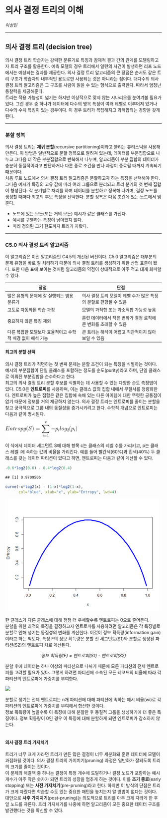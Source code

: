 의사 결정 트리의 이해
================
*이상민*

-----

## 의사 결정 트리 (decision tree)

의사 결정 트리 학습자는 강력한 분류기로 특징과 잠재적 결과 간의 관계를 모델링하고자 트리 구조를 활용한다. 예측 모델의 경우
트리에서 일련의 사건이 발생하면 리프 노드에서는 예상되는 결과를 제공한다. 의사 결정 트리 알고리즘의 큰 장점은 순서도
같은 트리 구조가 학습자의 내부적인 용도로만 사용되는 것은 아니라는 점이다. 대다수의 의사 결정 트리 알고리즘은 그 구조를
사람이 읽을 수 있는 형식으로 출력한다. 따라서 엄청난 통찰력을 제공해준다.  
트리는 적용 가능성이 넓기는 하지만 이상적으로 맞지 않는 시나리오를 눈여겨볼 필요가 있다. 그런 경우 중 하나가 데이터에 다수의
명목 특징이 여러 레벨로 이루어져 있거나 다수의 수치 특징이 있는 경우이다. 이 경우 트리가 복잡해지고 과적합되는 경향을 갖게
된다.

-----

### 분할 정복

의사 결정 트리는 **재귀 분할**(recursive partitioning)이라고 불리는 휴리스틱을 사용해 만든다. 이 방법은
일반적으로 분할 정복으로 알려져 있는데, 데이터를 부분집합으로 나누고 그다음 더 작은 부분집합으로 반복해서 나누며, 알고리즘이
부분 집합의 데이터가 충분히 동질적이라고 판단하거나 다른 종료 조건을 만나 과정이 종료될 때까지 계속되기 때문이다.  
처음 루트 노드에서 의사 결정 트리 알고리즘은 분할하고자 하는 특징을 선택해야 한다. 그다음 예시가 특징의 고유 값에 따라 여러
그룹으로 분리되고 트리 분기의 첫 번째 집합이 형성된다. 각 분기별로 처리를 하며 데이터를 분할하고 정복해 나가며, 결정
노드를 생성할 때마다 최고의 후보 특징을 선택한다. 분할 정복은 다음 조건에 있는 노드에서 멈춘다.

  - 노드에 있는 모든(또는 거의 모든) 예시가 같은 클래스를 가진다.
  - 예시를 구별하는 특징이 남아있지 않다.
  - 미리 정의된 크기 한도까지 트리가 자랐다.

-----

### C5.0 의사 결정 트리 알고리즘

이 알고리즘은 이전 알고리즘인 C4.5의 개선된 버전이다. C5.0 알고리즘은 대부분의 문제 유형을 바로 잘 처리하기 때문에 의사
결정 트리를 생성하기 위한 산업 표준이 됐다. 또한 다음 표에 보이는 것처럼 알고리즘의 약점이 상대적으로 아주 적고 대개 회피할
수 있다.

| 장점                                | 단점                                     |
| --------------------------------- | -------------------------------------- |
| 많은 유형의 문제에 잘 실행되는 범용 분류기          | 의사 결정 트리 모델이 레벨 수가 많은 특징의 분할로 편향될 수 있음 |
| 고도로 자동화된 학습 과정                    | 모델의 과적합 또는 과소적합 가능성 높음                 |
| 중요하지 않은 특징 제외                     | 훈련 데이터에서 작은 변화가 결정 로직에 큰 변화를 초래할 수 있음  |
| 다른 복잡한 모델보다 효율적이고 수학적 배경 없이 해석 가능 | 큰 트리는 해석이 어렵고 직관적이지 않아 보일 수 있음         |

#### **최고의 분할 선택**

의사 결정 트리가 직면하는 첫 번째 문제는 분할 조건이 되는 특징을 식별하는 것이다. 예시의 부분집합이 단일 클래스를 포함하는
정도를 순도(purity)라고 하며, 단일 클래스로 이뤄진 부분집합을 순수하다고 한다.  
최고의 의사 결정 트리 분할 후보를 식별하는 데 사용할 수 있는 다양한 순도 측정법이 있다. C5.0은 **엔트로피**를
사용하며, 이는 클래스 값의 집합 내에서 무질서를 정량화한다. 엔트로피가 높은 집합은 같은 집합에 속해 있는 다른
아이템에 대한 뚜렷한 공통점이 없기 때문에 정보를 거의 제공하지 않는다. 의사 결정 트리는 엔트로피를 줄이는 분할을 찾고
궁극적으로 그룹 내의 동질성을 증가시키려고 한다. 수학적 개념으로 엔트로피는 다음과 같이 명시된다.

![](./formula/CodeCogsEqn.png)

이 식에서 데이터 세그먼트 S에 대해 항목 c는 클래스의 레벨 수를 가리키고, p는 클래스 레벨 i에 속하는 값의 비율을
가리킨다. 예를 들어 빨간색(60%)과 흰색(40%) 두 클래스를 갖는 데이터 파티션이 있다고 하면, 엔트로피는
다음과 같이 계산할 수 있다.

``` r
-0.6*log2(0.6) - 0.4*log2(0.4)
```

    ## [1] 0.9709506

``` r
curve(-x*log2(x) - (1-x)*log2(1-x),
      col="blue", xlab="x", ylab="Entropy", lwd=4)
```

![](decision_tree_files/figure-gfm/unnamed-chunk-1-1.png)<!-- -->

한 클래스가 다른 클래스에 대해 점점 더 우세할수록 엔트로피는 0으로 줄어든다.  
분할을 위한 최적의 특징을 결정하고자 엔트로피를 사용하려면 알고리즘은 각 특징별로 분할로 인해 생기는 동질성의 변화를 계산한다.
이것이 정보 획득량(information gain)이라고 하는 척도다. 특징 F의 정보 획득량은 분할 전 세그먼트(S1)와
분할로 생성된 파티션(S2)의 엔트로피 차로 계산된다.  

<center>

*정보 획득량(F) = 엔트로피(S1) - 엔트로피(S2)*

</center>

분할 후에 데이터는 하나 이상의 파티션으로 나뉘기 때문에 모든 파티션의 전체 엔트로피를 고려할 필요가 있다. 그렇게 하려면
파티션에 소속된 모든 레코드의 비율에 따라 각 파티션의 엔트로피에 가중치를 부여한다.

![](./formula/CodeCogsEqn%20\(1\).png)

분할로 생기는 전체 엔트로피는 n개 파티션에 대해 파티션에 속하는 예시 비율(wi)로 각 파티션의 엔트로피에 가중치를 부여해서
합산한 것이다.  
정보 획득량이 높을수록 이 특징에 대해 분할한 후 동질적 그룹을 생성하기에 더 좋은 특징이다. 정보 획등량이 0인 경우 이 특징에
대해 분할하게 되면 엔트로피가 감소하지 않는다. <br><br>

#### **의사 결정 트리 가지치기**

트리가 너무 크게 자라면 트리가 만든 많은 결정이 너무 세분화돼 훈련 데이터에 모델이 과접화될 것이다. 의사 결정 트리의
가지치기(pruning) 과정은 일반화가 잘되도록 트리의 크기를 줄이는 것이다.  
이 문제의 해결책 중 하나는 결정이 특정 개수에 도달하거나 결정 노드가 포함하는 예시 개수가 아주 작은 숫자가 되면 트리의 성장을
멈추게 하는 것이다. 이를 **조기 종료**(early stopping) 또는 **사전 가지치기**(pre-pruning)라고
한다. 하지만 이 방식의 단점은 트리가 크게 자랐다면 학습할 수도 있는 중요한 패턴을 놓치는지 알 방법이 없다는
것이다.  
대안으로 **사후 가지치기**(post-pruning)는 의도적으로 트리를 아주 크게 자라게 한 후 잎 노드를 자른다. 트리
가지치기를 나중에 하면 알고리즘이 모든 중요한 데이터 구조를 발견했다는 것을 확신할 수 있다.

